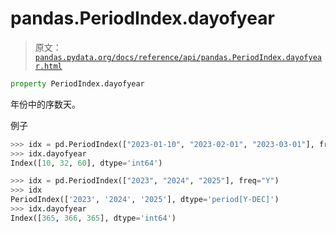 # pandas.PeriodIndex.dayofyear

> 原文：[`pandas.pydata.org/docs/reference/api/pandas.PeriodIndex.dayofyear.html`](https://pandas.pydata.org/docs/reference/api/pandas.PeriodIndex.dayofyear.html)

```py
property PeriodIndex.dayofyear
```

年份中的序数天。

例子

```py
>>> idx = pd.PeriodIndex(["2023-01-10", "2023-02-01", "2023-03-01"], freq="D")
>>> idx.dayofyear
Index([10, 32, 60], dtype='int64') 
```

```py
>>> idx = pd.PeriodIndex(["2023", "2024", "2025"], freq="Y")
>>> idx
PeriodIndex(['2023', '2024', '2025'], dtype='period[Y-DEC]')
>>> idx.dayofyear
Index([365, 366, 365], dtype='int64') 
```
